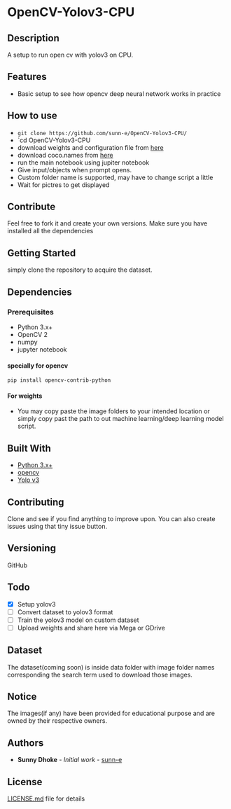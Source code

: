 # OpenCV-Yolov3-CPU

## Description

 A setup to run open cv with yolov3 on CPU.

## Features

- Basic setup to see how opencv deep neural network works in practice

## How to use

- `git clone https://github.com/sunn-e/OpenCV-Yolov3-CPU/`
- `cd OpenCV-Yolov3-CPU
- download weights and configuration file from [here](https://pjreddie.com/darknet/yolo/)
- download coco.names from [here](https://github.com/pjreddie/darknet/blob/master/data/coco.names)
- run the main notebook using jupiter notebook
- Give input/objects when prompt opens.
- Custom folder name is supported, may have to change script a little
- Wait for pictres to get displayed

## Contribute

Feel free to fork it and create your own versions. Make sure you have installed all the dependencies

## Getting Started

simply clone the repository to acquire the dataset.


## Dependencies

### Prerequisites 

- Python 3.x+
- OpenCV 2
- numpy
- jupyter notebook

#### specially for opencv

```
pip install opencv-contrib-python
```


#### For weights

- You may copy paste the image folders to your intended location or simply copy past the path to out machine learning/deep learning model script.


## Built With

- [Python 3.x+](https://www.python.org/download/releases/3.0/)
- [opencv](https://opencv.org/)
- [Yolo v3](https://pjreddie.com/darknet/yolo/)

## Contributing

Clone and see if you find anything to improve upon. You can also create issues using that tiny issue button.

## Versioning

GitHub



## Todo

- [x] Setup yolov3
- [ ] Convert dataset to yolov3 format
- [ ] Train the yolov3 model on custom dataset
- [ ] Upload weights and share here via Mega or GDrive
## Dataset

The dataset(coming soon) is inside data folder with image folder names corresponding the search term used to download those images.



## Notice

The images(if any) have been provided for educational purpose and are owned by their respective owners.

## Authors

* **Sunny Dhoke** - *Initial work* - [sunn-e](https://github.com/sunn-e)

## License

[LICENSE.md](LICENSE.md) file for details
